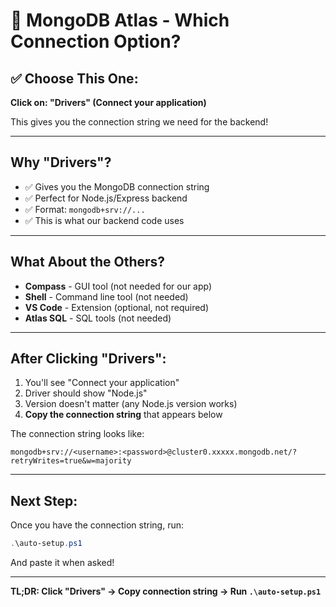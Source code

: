 # 📍 MongoDB Atlas - Which Connection Option?

## ✅ Choose This One:

**Click on: "Drivers" (Connect your application)**

This gives you the connection string we need for the backend!

---

## Why "Drivers"?

- ✅ Gives you the MongoDB connection string
- ✅ Perfect for Node.js/Express backend
- ✅ Format: `mongodb+srv://...`
- ✅ This is what our backend code uses

---

## What About the Others?

- **Compass** - GUI tool (not needed for our app)
- **Shell** - Command line tool (not needed)
- **VS Code** - Extension (optional, not required)
- **Atlas SQL** - SQL tools (not needed)

---

## After Clicking "Drivers":

1. You'll see "Connect your application"
2. Driver should show "Node.js"
3. Version doesn't matter (any Node.js version works)
4. **Copy the connection string** that appears below

The connection string looks like:
```
mongodb+srv://<username>:<password>@cluster0.xxxxx.mongodb.net/?retryWrites=true&w=majority
```

---

## Next Step:

Once you have the connection string, run:
```powershell
.\auto-setup.ps1
```

And paste it when asked!

---

**TL;DR: Click "Drivers" → Copy connection string → Run `.\auto-setup.ps1`**


